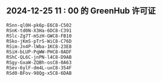 ## 2024-12-25 11 : 00 的 GreenHub 许可证
```
RSnn-ql0H-pk6p-E6C8-C502
RSnK-td0N-X3Ha-6DC8-C391
RSlc-Zg7T-mSzH-GWC8-FB10
RSko-jKmS-pTrS-WiC8-C76D
RSim-Jn4P-lWba-1KC8-23E8
RSiH-bLUP-PqWW-PHC8-0ADF
RShC-QL6C-jnPN-l4C8-D9AB
RSgy-GxaW-ZQBh-osC8-0A63
RSev-6ylF-dm4L-uxC8-354F
RSd0-BFov-98Qg-x5C8-6DAB
```
